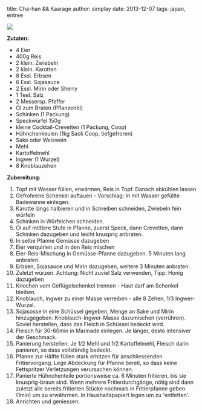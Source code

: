 title: Cha-han && Kaarage
author: simplay
date: 2013-12-07
tags: japan, entree

![](https://dl.dropboxusercontent.com/u/663533/events/kochen/2013-11-30%2018.52.53.jpg)

**Zutaten:**

+ 4 Eier
+ 400g Reis
+ 2 klein. Zwiebeln
+ 2 klein. Karotten
+ 8 Essl. Erbsen
+ 6 Essl. Sojasauce
+ 2 Essl. Mirin oder Sherry
+ 1 Teel. Salz
+ 2 Messersp. Pfeffer
+ Öl zum Braten (Pflanzenöl)
+ Schinken (1 Packung)
+ Speckwürfel 150g
+ kleine Cocktail-Crevetten (1 Packung, Coop)
+ Hähnchenkeulen (1kg Sack Coop, tiefgefroren)
+ Sake oder Weiswein
+ Mehl
+ Kartoffelmehl
+ Ingwer (1 Wurzel)
+ 8 Knoblauzehen

**Zubereitung:**

1. Topf mit Wasser füllen, erwärmen, Reis in Topf. Danach abkühlen lassen
2. Gefrohrene Schenkel auftauen - Vorschlag: In mit Wasser gefüllte Badewanne einlegen.
3. Karotte längs halbieren und in Schreiben schneiden, Zwiebeln fein würfeln
4. Schinken in Würfelchen schneiden.
5. Öl auf mittlere Stufe in Pfanne, zuerst Speck, dann Crevetten, dann Schinken dazugeben und leicht knusprig anbraten.
6. In selbe Pfanne Gemüsse dazugeben
7. Eier verquirlen und in den Reis mischen
8. Eier-Reis-Mischung in Gemüsse-Pfanne dazugeben. 5 Minuten lang anbraten.
9. Erbsen, Sojasauce und Mirin dazugeben, weitere 3 Minuten anbraten.
10. Zuletzt würzen. Achtung: Nicht zuviel Salz verwenden, Tipp: Honig dazugeben
11. Knochen vom Geflügelschenkel trennen - Haut darf am Schenkel bleiben.
12. Knoblauch, Ingwer zu einer Masse verreiben - alle 8 Zehen, 1/3 Ingwer-Wurzel.
13. Sojasosse in eine Schüssel gegeben, Menge an Sake und Mirin hinzugegeben. Knoblauch-Ingwer-Masse dazumischen (verrühren). Soviel herstellen, dass das Fleich in Schüssel bedeckt wird.
14. Fleisch für 30-60min in Marinade einlegen. Je länger, desto intensiver der Geschmack.
15. Panierung herstellen: Je 1/2 Mehl und 1/2 Kartoffelmehl, Fleisch darin panieren, so dass vollständig bedeckt.
16. Pfanne zur Hälfte füllen stark erhitzen für anschliessenden Fritiervorgang. Lege Abdeckung für Pfanne bereit, so dass keine Fettspritzer Verletzungen verursachen können.
17. Panierte Hühnchenteile portionsweise ca. 6 Minuten fritieren, bis sie knusprig-braun sind. Wenn mehrere Fritierdurchgänge, nötig sind dann zuletzt alle bereits fritierten Stücke nochmals in Fritierpfanne geben (1min) um zu erwährmen. In Haushaltspapiert legen um zu 'entfetten'.
18. Anrichten und geniessen.
